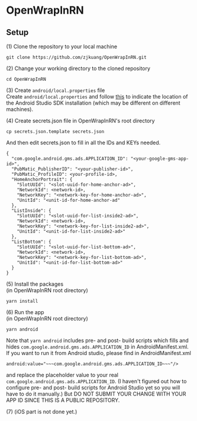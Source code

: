 # OpenWrapInRN

## Setup

(1) Clone the repository to your local machine
```
git clone https://github.com/zjkuang/OpenWrapInRN.git
```

(2) Change your working directory to the cloned repository
```
cd OpenWrapInRN
```

(3) Create `android/local.properties` file  
Create `android/local.properties` and follow [this](https://stackoverflow.com/a/54234228/7455975) to indicate the location of the Android Studio SDK installation (which may be different on different machines).

(4) Create secrets.json file in OpenWrapInRN's root directory
```
cp secrets.json.template secrets.json
```
And then edit secrets.json to fill in all the IDs and KEYs needed.
```
{
  "com.google.android.gms.ads.APPLICATION_ID": "<your-google-gms-app-id>",
  "PubMatic_PublisherID": "<your-publisher-id>",
  "PubMatic_ProfileID": <your-profile-id>,
  "HomeAnchorPortrait": {
    "SlotUUId": "<slot-uuid-for-home-anchor-ad>",
    "NetworkId": <network-id>,
    "NetworkKey": "<network-key-for-home-anchor-ad>",
    "UnitId": "<unit-id-for-home-anchor-ad"
  },
  "ListInside": {
    "SlotUUId": "<slot-uuid-for-list-inside2-ad>",
    "NetworkId": <network-id>,
    "NetworkKey": "<network-key-for-list-inside2-ad>",
    "UnitId": "<unit-id-for-list-inside2-ad>"
  },
  "ListBottom": {
    "SlotUUId": "<slot-uuid-for-list-bottom-ad>",
    "NetworkId": <network-id>,
    "NetworkKey": "<network-key-for-list-bottom-ad>",
    "UnitId": "<unit-id-for-list-bottom-ad>"
  }
}
```

(5) Install the packages  
(in OpenWrapInRN root directory)
```
yarn install
```

(6) Run the app  
(in OpenWrapInRN root directory)
```
yarn android
```
Note that `yarn android` includes pre- and post- build scripts which fills and hides `com.google.android.gms.ads.APPLICATION_ID` in AndroidManifest.xml. If you want to run it from Android studio, please find in AndroidManifest.xml
```
android:value="~~~com.google.android.gms.ads.APPLICATION_ID~~~"/>
```
and replace the placeholder value to your real `com.google.android.gms.ads.APPLICATION_ID`. (I haven't figured out how to configure pre- and post- build scripts for Android Studio yet so you will have to do it manually.) But DO NOT SUBMIT YOUR CHANGE WITH YOUR APP ID SINCE THIS IS A PUBLIC REPOSITORY.

(7) (iOS part is not done yet.)
